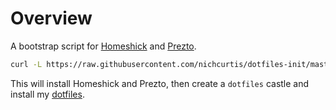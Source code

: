 Overview
========

A bootstrap script for [Homeshick](https://github.com/andsens/homeshick) and [Prezto](https://github.com/sorin-ionescu/prezto]).

```bash
curl -L https://raw.githubusercontent.com/nichcurtis/dotfiles-init/master/bootstrap.sh | bash
```

This will install Homeshick and Prezto, then create a `dotfiles` castle and install my [dotfiles](https://github.com/CWSpear/dotfiles).
